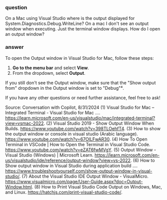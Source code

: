 ### question
On a Mac using Visual Studio where is the output displayed for System.Diagnostics.Debug.WriteLine? On a mac I don't see an output window when executing.  Just the terminal window displays.  How do I open an output window?

### answer
To open the Output window in Visual Studio for Mac, follow these steps:

1. **Go to the menu bar** and select **View**.
2. From the dropdown, select **Output**.

If you still don't see the Output window, make sure that the "Show output from" dropdown in the Output window is set to "Debug"⁴.

If you have any other questions or need further assistance, feel free to ask!

Source: Conversation with Copilot, 8/31/2024
(1) Visual Studio for Mac – Integrated Terminal - Visual Studio for Mac .... https://learn.microsoft.com/en-us/visualstudio/mac/integrated-terminal?view=vsmac-2022.
(2) Visual Studio 2019 - Show Output Window When Builds. https://www.youtube.com/watch?v=398TLOehfT4.
(3) How to show the output window or console in visual studio (Arabic language). https://www.youtube.com/watch?v=67OlLFwAR30.
(4) How To Open Terminal in VSCode | How to Open the Terminal in Visual Studio Code. https://www.youtube.com/watch?v=eZAT6fwMVgY.
(5) Output Window - Visual Studio (Windows) | Microsoft Learn. https://learn.microsoft.com/en-us/visualstudio/ide/reference/output-window?view=vs-2022.
(6) How to Show output window in Visual Studio during application build .... https://www.troubleshootyourself.com/show-output-window-in-visual-studio/.
(7) About the Visual Studio IDE Output Window - VisualMicro. https://www.visualmicro.com/page/User-Guide.aspx?doc=Output-Window.html.
(8) How to Print Visual Studio Code Output on Windows, Mac, and Linux. https://hatchjs.com/print-visual-studio-code/.